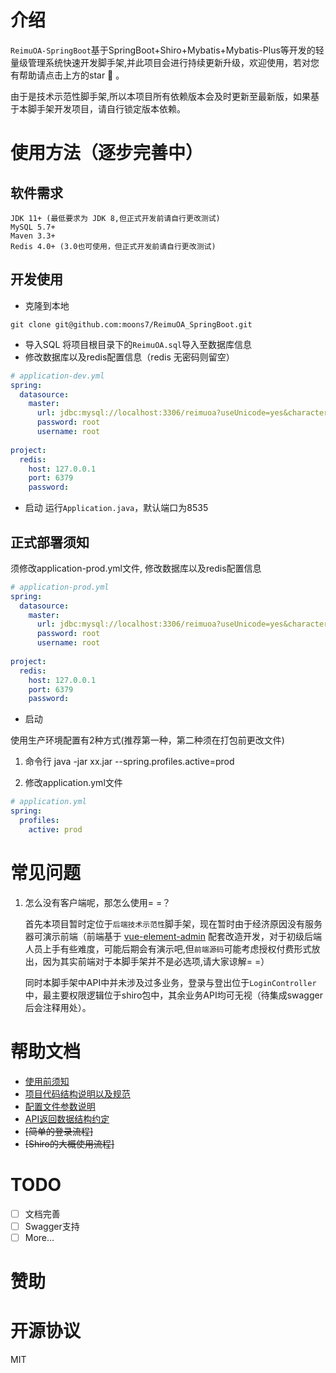 # 介绍
`ReimuOA-SpringBoot`基于SpringBoot+Shiro+Mybatis+Mybatis-Plus等开发的轻量级管理系统快速开发脚手架,并此项目会进行持续更新升级，欢迎使用，若对您有帮助请点击上方的star :beers: 。
 
 由于是技术示范性脚手架,所以本项目所有依赖版本会及时更新至最新版，如果基于本脚手架开发项目，请自行锁定版本依赖。



# 使用方法（逐步完善中）
## 软件需求
    JDK 11+ (最低要求为 JDK 8,但正式开发前请自行更改测试)
    MySQL 5.7+
    Maven 3.3+
    Redis 4.0+ (3.0也可使用，但正式开发前请自行更改测试)
## 开发使用
- 克隆到本地
```git
git clone git@github.com:moons7/ReimuOA_SpringBoot.git
```
- 导入SQL
    将项目根目录下的`ReimuOA.sql`导入至数据库信息
- 修改数据库以及redis配置信息（redis 无密码则留空）
```yml
# application-dev.yml
spring:
  datasource:
    master:
      url: jdbc:mysql://localhost:3306/reimuoa?useUnicode=yes&characterEncoding=UTF8
      password: root
      username: root
      
project:
  redis:
    host: 127.0.0.1
    port: 6379
    password: 
```
- 启动
    运行`Application.java`，默认端口为8535
    
## 正式部署须知
  须修改application-prod.yml文件, 修改数据库以及redis配置信息
```yml
# application-prod.yml
spring:
  datasource:
    master:
      url: jdbc:mysql://localhost:3306/reimuoa?useUnicode=yes&characterEncoding=UTF8
      password: root
      username: root
      
project:
  redis:
    host: 127.0.0.1
    port: 6379
    password: 
```

- 启动
 
 使用生产环境配置有2种方式(推荐第一种，第二种须在打包前更改文件)
 
1. 命令行 java -jar xx.jar --spring.profiles.active=prod 
  
2. 修改application.yml文件
```yml
# application.yml
spring:
  profiles:
    active: prod
```
   
# 常见问题
1. 怎么没有客户端呢，那怎么使用= =？
  
   首先本项目暂时定位于`后端技术示范性`脚手架，现在暂时由于经济原因没有服务器可演示前端（前端基于 [vue-element-admin](https://github.com/PanJiaChen/vue-element-admin) 配套改造开发，对于初级后端人员上手有些难度，可能后期会有演示吧,但`前端源码`可能考虑授权付费形式放出，因为其实前端对于本脚手架并不是必选项,请大家谅解= =）

   同时本脚手架中API中并未涉及过多业务，登录与登出位于`LoginController`中，最主要权限逻辑位于shiro包中，其余业务API均可无视（待集成swagger后会注释用处）。

# 帮助文档

*  [使用前须知](doc/0.使用前须知.md)
*  [项目代码结构说明以及规范](doc/1.项目代码结构说明以及规范.md)
*  [配置文件参数说明](doc/2.配置文件参数说明.md)
*  [API返回数据结构约定](doc/3.API返回数据结构约定.md)
*  ~~[简单的登录流程]~~
*  ~~[Shiro的大概使用流程]~~


# TODO
- [ ] 文档完善
- [ ] Swagger支持
- [ ] More...

# 赞助


# 开源协议
MIT
    
